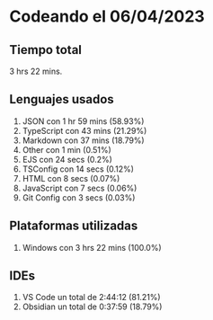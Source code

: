 # Codeando el 06/04/2023

## Tiempo total
3 hrs 22 mins.

## Lenguajes usados
1. JSON con 1 hr 59 mins (58.93%)
1. TypeScript con 43 mins (21.29%)
1. Markdown con 37 mins (18.79%)
1. Other con 1 min (0.51%)
1. EJS con 24 secs (0.2%)
1. TSConfig con 14 secs (0.12%)
1. HTML con 8 secs (0.07%)
1. JavaScript con 7 secs (0.06%)
1. Git Config con 3 secs (0.03%)

## Plataformas utilizadas
1. Windows con 3 hrs 22 mins (100.0%)

## IDEs
1. VS Code un total de 2:44:12 (81.21%)
1. Obsidian un total de 0:37:59 (18.79%)
